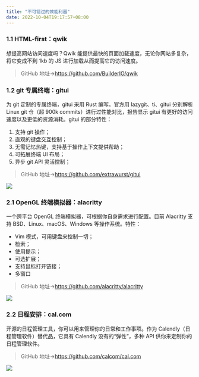 ```yaml
---
title: "不可错过的效能利器"
date: 2022-10-04T19:17:57+08:00
---
```


### 1.1 HTML-first：qwik

想提高网站访问速度吗？Qwik 能提供最快的页面加载速度，无论你网站多复杂，将它变成不到 1kb 的 JS 进行加载从而提高它的访问速度。

> GitHub 地址→https://github.com/BuilderIO/qwik

### 1.2 git 专属终端：gitui

为 git 定制的专属终端，gitui 采用 Rust 编写。官方用 lazygit、ti、gitui 分别解析 Linux git 仓（超 900k commits）进行过性能对比，报告显示 gitui 有更好的访问速度以及更低的资源消耗。gitui 的部分特性：

1. 支持 git 操作；
2. 直观的键盘交互控制；
3. 无需记忆热键，支持基于操作上下文提供帮助；
4. 可拓展终端 UI 布局；
5. 异步 git API 灵活控制；

> GitHub 地址→https://github.com/extrawurst/gitui

<img src="/imgs/notes/20221004192640.gif" />

### 2.1 OpenGL 终端模拟器：alacritty

一个跨平台 OpenGL 终端模拟器，可根据你自身需求进行配置。目前 Alacritty 支持 BSD、Linux、macOS、Windows 等操作系统。特性：

- Vim 模式，可用键盘来控制一切；
- 检索；
- 使用提示；
- 可选扩展；
- 支持鼠标打开链接；
- 多窗口

> GitHub 地址→https://github.com/alacritty/alacritty

<img src="/imgs/notes/20221004192928.png" />

### 2.2 日程安排：cal.com

开源的日程管理工具，你可以用来管理你的日常和工作事项。作为 Calendly（日程管理软件）替代品，它具有 Calendly 没有的“弹性”，多种 API 供你来定制你的日程管理软件。

> GitHub 地址→https://github.com/calcom/cal.com

<img src="/imgs/notes/20221004193051.gif" />
